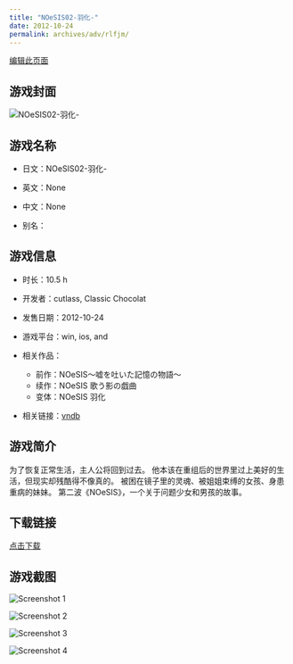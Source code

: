 ```yaml
---
title: "NOeSIS02-羽化-"
date: 2012-10-24
permalink: archives/adv/rlfjm/
---
```

[编辑此页面](https://github.com/ACG-3/ADV3-source/blob/main/source/_posts/NOeSIS02-%E7%BE%BD%E5%8C%96-.md)

## 游戏封面

![NOeSIS02-羽化-](https://pan.timero.xyz/d/onedrive/img_lib_001/NOeSIS02-%E7%BE%BD%E5%8C%96-_cover.avif)


## 游戏名称

- 日文：NOeSIS02-羽化-
- 英文：None
- 中文：None

- 别名：


## 游戏信息

- 时长：10.5 h
- 开发者：cutlass, Classic Chocolat
- 发售日期：2012-10-24
- 游戏平台：win, ios, and
- 相关作品：
   - 前作：NOeSIS～嘘を吐いた記憶の物語～
   - 续作：NOeSIS 歌う影の戯曲
   - 变体：NOeSIS 羽化

- 相关链接：[vndb](https://vndb.org/v11858)


## 游戏简介

为了恢复正常生活，主人公将回到过去。
他本该在重组后的世界里过上美好的生活，但现实却残酷得不像真的。
被困在镜子里的灵魂、被姐姐束缚的女孩、身患重病的妹妹。
第二波《NOeSIS》，一个关于问题少女和男孩的故事。




## 下载链接

[点击下载](https://pan.timero.xyz/onedrive/adv_lib_001/NOeSIS02-%E7%BE%BD%E5%8C%96-)


## 游戏截图


![Screenshot 1](https://pan.timero.xyz/d/onedrive/img_lib_001/NOeSIS02-%E7%BE%BD%E5%8C%96-_Screenshot_1.avif)

![Screenshot 2](https://pan.timero.xyz/d/onedrive/img_lib_001/NOeSIS02-%E7%BE%BD%E5%8C%96-_Screenshot_2.avif)

![Screenshot 3](https://pan.timero.xyz/d/onedrive/img_lib_001/NOeSIS02-%E7%BE%BD%E5%8C%96-_Screenshot_3.avif)

![Screenshot 4](https://pan.timero.xyz/d/onedrive/img_lib_001/NOeSIS02-%E7%BE%BD%E5%8C%96-_Screenshot_4.avif)

